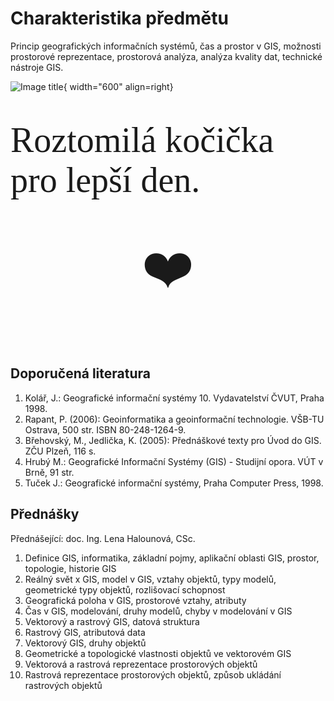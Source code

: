# Charakteristika předmětu

Princip geografických informačních systémů, čas a prostor v GIS, možnosti prostorové reprezentace, prostorová analýza, analýza kvality dat, technické nástroje GIS.

![Image title](https://i.guim.co.uk/img/media/43352be36da0eb156e8551d775a57fadba8ae6d7/0_0_1440_864/master/1440.jpg?width=1200&height=1200&quality=85&auto=format&fit=crop&s=1829611852af3ffc6460b4068e20bcbc){ width="600" align=right}

<br>

<span style="font-family:Papyrus; font-size:4em; display: flex; justify-content: center">Roztomilá kočička pro lepší den. </span>

 <br>

<span style="font-family:Papyrus; font-size:6em; display: flex; justify-content: center">:heart: </span>

 <br>
 <br>

## Doporučená literatura

1. Kolář, J.: Geografické informační systémy 10. Vydavatelství ČVUT, Praha 1998.
2. Rapant, P. (2006): Geoinformatika a geoinformační technologie. VŠB-TU Ostrava, 500 str. ISBN 80-248-1264-9.
3. Břehovský, M., Jedlička, K. (2005): Přednáškové texty pro Úvod do GIS. ZČU Plzeň, 116 s.
4. Hrubý M.: Geografické Informační Systémy (GIS) - Studijní opora. VÚT v Brně, 91 str.
5. Tuček J.: Geografické informační systémy, Praha Computer Press, 1998.

## Přednášky

Přednášející: doc. Ing. Lena Halounová, CSc.

1. Definice GIS, informatika, základní pojmy, aplikační oblasti GIS, prostor, topologie, historie GIS
2. Reálný svět x GIS, model v GIS, vztahy objektů, typy modelů, geometrické typy objektů, rozlišovací schopnost
3. Geografická poloha v GIS, prostorové vztahy, atributy
4. Čas v GIS, modelování, druhy modelů, chyby v modelování v GIS
5. Vektorový a rastrový GIS, datová struktura
6. Rastrový GIS, atributová data
7. Vektorový GIS, druhy objektů
8. Geometrické a topologické vlastnosti objektů ve vektorovém GIS
9. Vektorová a rastrová reprezentace prostorových objektů
10. Rastrová reprezentace prostorových objektů, způsob ukládání rastrových objektů
